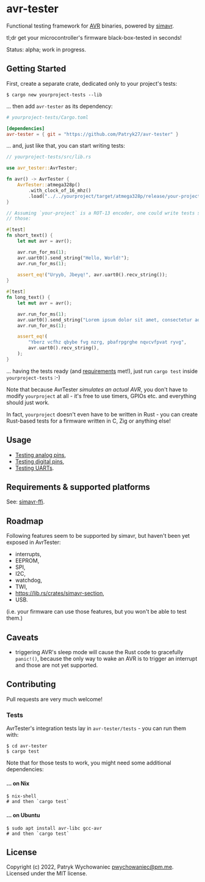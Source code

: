 # avr-tester

Functional testing framework for [AVR] binaries, powered by [simavr].

tl;dr get your microcontroller's firmware black-box-tested in seconds!

Status: alpha; work in progress.

[AVR]: https://en.wikipedia.org/wiki/AVR_microcontrollers
[simavr]: https://github.com/buserror/simavr

## Getting Started

First, create a separate crate, dedicated only to your project's tests:

```shell
$ cargo new yourproject-tests --lib
```

... then add `avr-tester` as its dependency:

```toml
# yourproject-tests/Cargo.toml

[dependencies]
avr-tester = { git = "https://github.com/Patryk27/avr-tester" }
```

... and, just like that, you can start writing tests:

```rust
// yourproject-tests/src/lib.rs

use avr_tester::AvrTester;

fn avr() -> AvrTester {
    AvrTester::atmega328p()
        .with_clock_of_16_mhz()
        .load("../../yourproject/target/atmega328p/release/your-project.elf")
}

// Assuming `your-project` is a ROT-13 encoder, one could write tests such as
// those:

#[test]
fn short_text() {
    let mut avr = avr(); 

    avr.run_for_ms(1);
    avr.uart0().send_string("Hello, World!");
    avr.run_for_ms(1);
 
    assert_eq!("Uryyb, Jbeyq!", avr.uart0().recv_string());
}

#[test]
fn long_text() {
    let mut avr = avr(); 

    avr.run_for_ms(1);
    avr.uart0().send_string("Lorem ipsum dolor sit amet, consectetur adipiscing elit");
    avr.run_for_ms(1);

    assert_eq!(
        "Yberz vcfhz qbybe fvg nzrg, pbafrpgrghe nqvcvfpvat ryvg",
        avr.uart0().recv_string(),
    );
}
```

... having the tests ready (and [requirements](#requirements) met!), just run
`cargo test` inside `yourproject-tests` :-)

Note that because AvrTester _simulates an actual AVR_, you don't have to modify
`yourproject` at all - it's free to use timers, GPIOs etc. and everything should
just work.

In fact, `yourproject` doesn't even have to be written in Rust - you can create
Rust-based tests for a firmware written in C, Zig or anything else!

## Usage

- [Testing analog pins](avr-tester/tests/tests/pins-analog.rs),
- [Testing digital pins](avr-tester/tests/tests/pins-digital.rs),
- [Testing UARTs](avr-tester/tests/tests/uart.rs).

## Requirements & supported platforms

See: [simavr-ffi](https://github.com/Patryk27/simavr-ffi).

## Roadmap

Following features seem to be supported by simavr, but haven't been yet exposed
in AvrTester:

- interrupts,
- EEPROM,
- SPI,
- I2C,
- watchdog,
- TWI,
- <https://lib.rs/crates/simavr-section>,
- USB.

(i.e. your firmware can use those features, but you won't be able to test them.)

## Caveats

- triggering AVR's sleep mode will cause the Rust code to gracefully `panic!()`,
  because the only way to wake an AVR is to trigger an interrupt and those are
  not yet supported.

## Contributing

Pull requests are very much welcome!

### Tests

AvrTester's integration tests lay in `avr-tester/tests` - you can run them with:

```shell
$ cd avr-tester
$ cargo test
```

Note that for those tests to work, you might need some additional
dependencies:

#### ... on Nix

```shell
$ nix-shell
# and then `cargo test`
```

#### ... on Ubuntu

```shell
$ sudo apt install avr-libc gcc-avr
# and then `cargo test`
```

## License

Copyright (c) 2022, Patryk Wychowaniec <pwychowaniec@pm.me>.    
Licensed under the MIT license.

